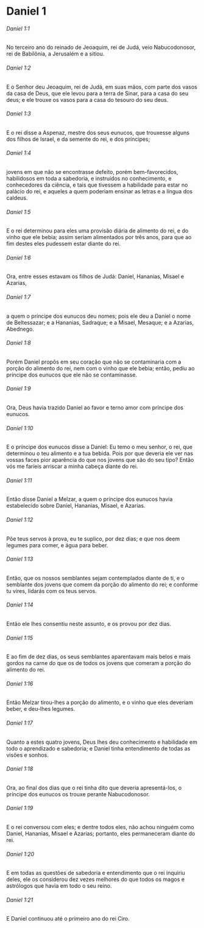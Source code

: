 # Daniel 1

###### Daniel 1:1

No terceiro ano do reinado de Jeoaquim, rei de Judá, veio Nabucodonosor, rei de Babilônia, a Jerusalém e a sitiou.

###### Daniel 1:2

E o Senhor deu Jeoaquim, rei de Judá, em suas mãos, com parte dos vasos da casa de Deus, que ele levou para a terra de Sinar, para a casa do seu deus; e ele trouxe os vasos para a casa do tesouro do seu deus.

###### Daniel 1:3

E o rei disse a Aspenaz, mestre dos seus eunucos, que trouxesse alguns dos filhos de Israel, e da semente do rei, e dos príncipes;

###### Daniel 1:4

jovens em que não se encontrasse defeito, porém bem-favorecidos, habilidosos em toda a sabedoria, e instruídos no conhecimento, e conhecedores da ciência, e tais que tivessem a habilidade para estar no palácio do rei, e aqueles a quem poderiam ensinar as letras e a língua dos caldeus.

###### Daniel 1:5

E o rei determinou para eles uma provisão diária de alimento do rei, e do vinho que ele bebia; assim seriam alimentados por três anos, para que ao fim destes eles pudessem estar diante do rei.

###### Daniel 1:6

Ora, entre esses estavam os filhos de Judá: Daniel, Hananias, Misael e Azarias,

###### Daniel 1:7

a quem o príncipe dos eunucos deu nomes; pois ele deu a Daniel o nome de Beltessazar; e a Hananias, Sadraque; e a Misael, Mesaque; e a Azarias, Abednego.

###### Daniel 1:8

Porém Daniel propôs em seu coração que não se contaminaria com a porção do alimento do rei, nem com o vinho que ele bebia; então, pediu ao príncipe dos eunucos que ele não se contaminasse.

###### Daniel 1:9

Ora, Deus havia trazido Daniel ao favor e terno amor com príncipe dos eunucos.

###### Daniel 1:10

E o príncipe dos eunucos disse a Daniel: Eu temo o meu senhor, o rei, que determinou o teu alimento e a tua bebida. Pois por que deveria ele ver nas vossas faces pior aparência do que nos jovens que são do seu tipo? Então vós me faríeis arriscar a minha cabeça diante do rei.

###### Daniel 1:11

Então disse Daniel a Melzar, a quem o príncipe dos eunucos havia estabelecido sobre Daniel, Hananias, Misael, e Azarias.

###### Daniel 1:12

Põe teus servos à prova, eu te suplico, por dez dias; e que nos deem legumes para comer, e água para beber.

###### Daniel 1:13

Então, que os nossos semblantes sejam contemplados diante de ti, e o semblante dos jovens que comem da porção do alimento do rei; e conforme tu vires, lidarás com os teus servos.

###### Daniel 1:14

Então ele lhes consentiu neste assunto, e os provou por dez dias.

###### Daniel 1:15

E ao fim de dez dias, os seus semblantes aparentavam mais belos e mais gordos na carne do que os de todos os jovens que comeram a porção do alimento do rei.

###### Daniel 1:16

Então Melzar tirou-lhes a porção do alimento, e o vinho que eles deveriam beber, e deu-lhes legumes.

###### Daniel 1:17

Quanto a estes quatro jovens, Deus lhes deu conhecimento e habilidade em todo o aprendizado e sabedoria; e Daniel tinha entendimento de todas as visões e sonhos.

###### Daniel 1:18

Ora, ao final dos dias que o rei tinha dito que deveria apresentá-los, o príncipe dos eunucos os trouxe perante Nabucodonosor.

###### Daniel 1:19

E o rei conversou com eles; e dentre todos eles, não achou ninguém como Daniel, Hananias, Misael e Azarias; portanto, eles permaneceram diante do rei.

###### Daniel 1:20

E em todas as questões de sabedoria e entendimento que o rei inquiriu deles, ele os considerou dez vezes melhores do que todos os magos e astrólogos que havia em todo o seu reino.

###### Daniel 1:21

E Daniel continuou até o primeiro ano do rei Ciro.

